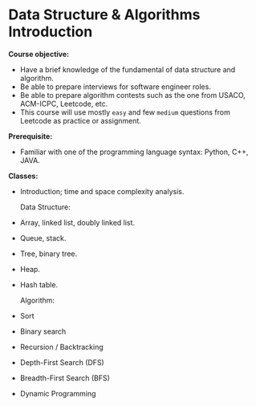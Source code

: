 # Data Structure & Algorithms Introduction
**Course objective:**
- Have a brief knowledge of the fundamental of data structure and algorithm.
- Be able to prepare interviews for software engineer roles.
- Be able to prepare algorithm contests such as the one from USACO, ACM-ICPC, Leetcode, etc.
- This course will use mostly `easy` and few `medium` questions from Leetcode as practice or assignment.

**Prerequisite:**
- Familiar with one of the programming language syntax: Python, C++, JAVA.

**Classes:**
- Introduction; time and space complexity analysis.

  Data Structure:
- Array, linked list, doubly linked list.
- Queue, stack.
- Tree, binary tree.
- Heap.
- Hash table.

  Algorithm:
- Sort
- Binary search
- Recursion / Backtracking
- Depth-First Search (DFS)
- Breadth-First Search (BFS)
- Dynamic Programming
